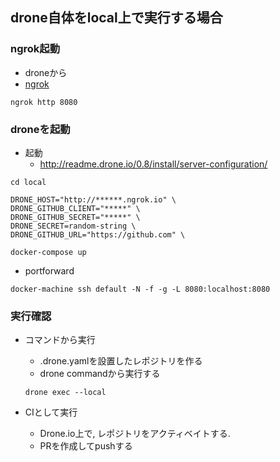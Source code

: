 ## drone自体をlocal上で実行する場合
### ngrok起動
+ droneから
+ [ngrok](https://dashboard.ngrok.com/get-started)
```
ngrok http 8080
```

### droneを起動
+ 起動
  + http://readme.drone.io/0.8/install/server-configuration/
```
cd local

DRONE_HOST="http://******.ngrok.io" \
DRONE_GITHUB_CLIENT="*****" \
DRONE_GITHUB_SECRET="*****" \
DRONE_SECRET=random-string \
DRONE_GITHUB_URL="https://github.com" \

docker-compose up
```

+ portforward
```
docker-machine ssh default -N -f -g -L 8080:localhost:8080
```

### 実行確認
+ コマンドから実行
  + .drone.yamlを設置したレポジトリを作る
  + drone commandから実行する
  ```
  drone exec --local
  ```

+ CIとして実行
  + Drone.io上で, レポジトリをアクティベイトする.
  + PRを作成してpushする
